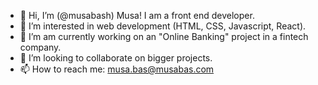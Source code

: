- 👋 Hi, I’m (@musabash) Musa! I am a front end developer.
- 👀 I’m interested in web development (HTML, CSS, Javascript, React).
- 🌱 I’m am currently working on an "Online Banking" project in a fintech company.
- 💞️ I’m looking to collaborate on bigger projects.
- 📫 How to reach me: musa.bas@musabas.com

<!---
musabash/musabash is a ✨ special ✨ repository because its `README.md` (this file) appears on your GitHub profile.
You can click the Preview link to take a look at your changes.
--->
